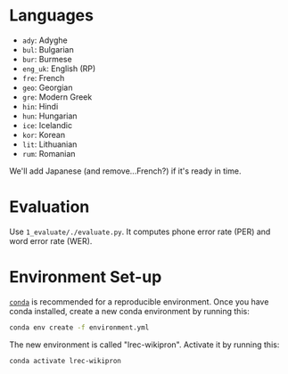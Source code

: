 # Languages

* `ady`: Adyghe
* `bul`: Bulgarian
* `bur`: Burmese
* `eng_uk`: English (RP)
* `fre`: French
* `geo`: Georgian
* `gre`: Modern Greek
* `hin`: Hindi
* `hun`: Hungarian
* `ice`: Icelandic
* `kor`: Korean
* `lit`: Lithuanian
* `rum`: Romanian

We'll add Japanese (and remove...French?) if it's ready in time.

# Evaluation

Use `1_evaluate/./evaluate.py`. It computes phone error rate (PER) and word
error rate (WER).

# Environment Set-up

[`conda`](https://docs.conda.io/projects/conda/en/latest/user-guide/install/download.html)
is recommended for a reproducible environment.
Once you have conda installed, create a new conda environment by running this:


```bash
conda env create -f environment.yml
```

The new environment is called "lrec-wikipron". Activate it by running this:

```bash
conda activate lrec-wikipron
```
